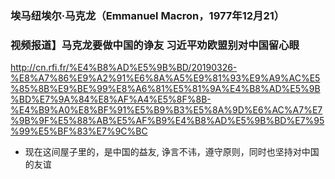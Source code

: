 ### 埃马纽埃尔·马克龙（Emmanuel Macron，1977年12月21）
### 视频报道】马克龙要做中国的诤友 习近平劝欧盟别对中国留心眼
http://cn.rfi.fr/%E4%B8%AD%E5%9B%BD/20190326-%E8%A7%86%E9%A2%91%E6%8A%A5%E9%81%93%E9%A9%AC%E5%85%8B%E9%BE%99%E8%A6%81%E5%81%9A%E4%B8%AD%E5%9B%BD%E7%9A%84%E8%AF%A4%E5%8F%8B-%E4%B9%A0%E8%BF%91%E5%B9%B3%E5%8A%9D%E6%AC%A7%E7%9B%9F%E5%88%AB%E5%AF%B9%E4%B8%AD%E5%9B%BD%E7%95%99%E5%BF%83%E7%9C%BC
- 现在这间屋子里的，是中国的益友, 诤言不讳，遵守原则，同时也坚持对中国的友谊